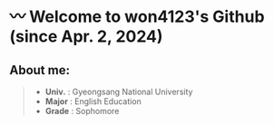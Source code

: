# 〰️ Welcome to won4123's Github (since Apr. 2, 2024)

## **About me:**
>* **Univ.** : Gyeongsang National University
>* **Major** : English Education
>* **Grade** : Sophomore
